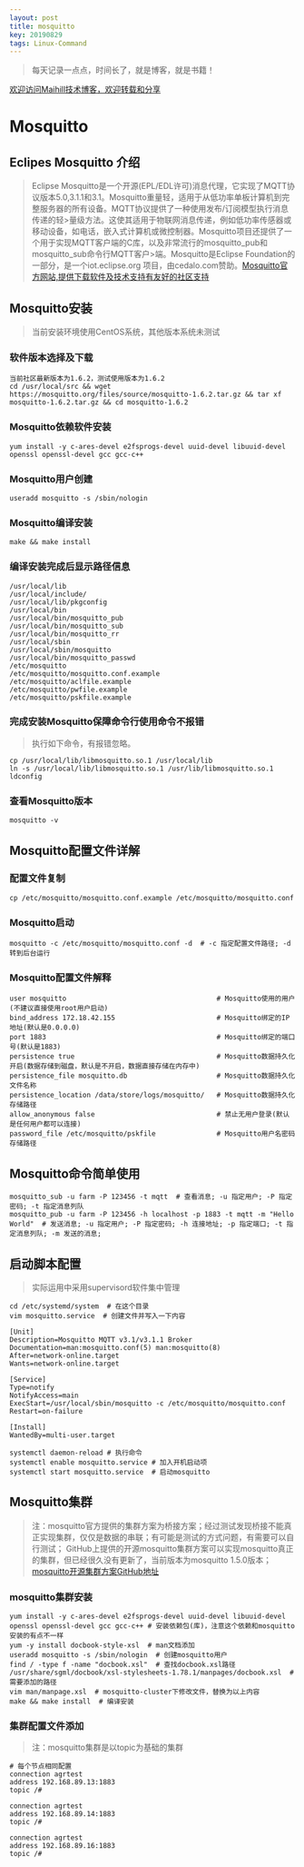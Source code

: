 ```yaml
---
layout: post
title: mosquitto
key: 20190829
tags: Linux-Command
---
```

>每天记录一点点，时间长了，就是博客，就是书籍！

[欢迎访问Maihill技术博客，欢迎转载和分享](https://blog.maihill.com "Maihill技术博客")

# Mosquitto

## Eclipes Mosquitto 介绍

>Eclipse Mosquitto是一个开源(EPL/EDL许可)消息代理，它实现了MQTT协议版本5.0,3.1.1和3.1。Mosquitto重量轻，适用于从低功率单板计算机到完整服务器的所有设备。MQTT协议提供了一种使用发布/订阅模型执行消息传递的轻>量级方法。这使其适用于物联网消息传递，例如低功率传感器或移动设备，如电话，嵌入式计算机或微控制器。Mosquitto项目还提供了一个用于实现MQTT客户端的C库，以及非常流行的mosquitto_pub和mosquitto_sub命令行MQTT客户>端。Mosquitto是Eclipse Foundation的一部分，是一个iot.eclipse.org 项目，由cedalo.com赞助。[Mosquitto官方网站,提供下载软件及技术支持有友好的社区支持](https://mosquitto.org/ "Mosquitto官方网站")

## Mosquitto安装

>当前安装环境使用CentOS系统，其他版本系统未测试

### 软件版本选择及下载

    当前社区最新版本为1.6.2，测试使用版本为1.6.2
    cd /usr/local/src && wget https://mosquitto.org/files/source/mosquitto-1.6.2.tar.gz && tar xf mosquitto-1.6.2.tar.gz && cd mosquitto-1.6.2

### Mosquitto依赖软件安装

    yum install -y c-ares-devel e2fsprogs-devel uuid-devel libuuid-devel openssl openssl-devel gcc gcc-c++

### Mosquitto用户创建

    useradd mosquitto -s /sbin/nologin

### Mosquitto编译安装

    make && make install

### 编译安装完成后显示路径信息

    /usr/local/lib
    /usr/local/include/
    /usr/local/lib/pkgconfig
    /usr/local/bin
    /usr/local/bin/mosquitto_pub
    /usr/local/bin/mosquitto_sub
    /usr/local/bin/mosquitto_rr
    /usr/local/sbin
    /usr/local/sbin/mosquitto
    /usr/local/bin/mosquitto_passwd
    /etc/mosquitto
    /etc/mosquitto/mosquitto.conf.example
    /etc/mosquitto/aclfile.example
    /etc/mosquitto/pwfile.example
    /etc/mosquitto/pskfile.example

### 完成安装Mosquitto保障命令行使用命令不报错

>执行如下命令，有报错忽略。

    cp /usr/local/lib/libmosquitto.so.1 /usr/local/lib
    ln -s /usr/local/lib/libmosquitto.so.1 /usr/lib/libmosquitto.so.1
    ldconfig

### 查看Mosquitto版本

    mosquitto -v

## Mosquitto配置文件详解

###  配置文件复制

    cp /etc/mosquitto/mosquitto.conf.example /etc/mosquitto/mosquitto.conf

### Mosquitto启动

    mosquitto -c /etc/mosquitto/mosquitto.conf -d  # -c 指定配置文件路径; -d 转到后台运行

### Mosquitto配置文件解释

    user mosquitto                                     # Mosquitto使用的用户(不建议直接使用root用户启动)
    bind_address 172.18.42.155                         # Mosquitto绑定的IP地址(默认是0.0.0.0) 
    port 1883                                          # Mosquitto绑定的端口号(默认是1883)
    persistence true                                   # Mosquitto数据持久化开启(数据存储到磁盘，默认是不开启，数据直接存储在内存中)
    persistence_file mosquitto.db                      # Mosquitto数据持久化文件名称
    persistence_location /data/store/logs/mosquitto/   # Mosquitto数据持久化存储路径
    allow_anonymous false                              # 禁止无用户登录(默认是任何用户都可以连接)
    password_file /etc/mosquitto/pskfile               # Mosquitto用户名密码存储路径

## Mosquitto命令简单使用

    mosquitto_sub -u farm -P 123456 -t mqtt  # 查看消息; -u 指定用户; -P 指定密码; -t 指定消息列队 
    mosquitto_pub -u farm -P 123456 -h localhost -p 1883 -t mqtt -m "Hello World"  # 发送消息; -u 指定用户; -P 指定密码; -h 连接地址; -p 指定端口; -t 指定消息列队; -m 发送的消息;

## 启动脚本配置

>实际运用中采用supervisord软件集中管理

    cd /etc/systemd/system  # 在这个目录
    vim mosquitto.service  # 创建文件并写入一下内容

    [Unit]
    Description=Mosquitto MQTT v3.1/v3.1.1 Broker
    Documentation=man:mosquitto.conf(5) man:mosquitto(8)
    After=network-online.target
    Wants=network-online.target

    [Service]
    Type=notify
    NotifyAccess=main
    ExecStart=/usr/local/sbin/mosquitto -c /etc/mosquitto/mosquitto.conf
    Restart=on-failure

    [Install]
    WantedBy=multi-user.target

    systemctl daemon-reload # 执行命令
    systemctl enable mosquitto.service # 加入开机启动项
    systemctl start mosquitto.service  # 启动mosquitto

## Mosquitto集群

>注：mosquitto官方提供的集群方案为桥接方案；经过测试发现桥接不能真正实现集群，仅仅是数据的串联；有可能是测试的方式问题，有需要可以自行测试；
>GitHub上提供的开源mosquitto集群方案可以实现mosquitto真正的集群，但已经很久没有更新了，当前版本为mosquitto 1.5.0版本；[mosquitto开源集群方案GitHub地址](https://github.com/hui6075/mosquitto-cluster "mosquitto集群方案")

### mosquitto集群安装

    yum install -y c-ares-devel e2fsprogs-devel uuid-devel libuuid-devel openssl openssl-devel gcc gcc-c++ # 安装依赖包(库)，注意这个依赖和mosquitto安装的有点不一样
    yum -y install docbook-style-xsl  # man文档添加
    useradd mosquitto -s /sbin/nologin  # 创建mosquitto用户
    find / -type f -name "docbook.xsl"  # 查找docbook.xsl路径
    /usr/share/sgml/docbook/xsl-stylesheets-1.78.1/manpages/docbook.xsl  # 需要添加的路径
    vim man/manpage.xsl  # mosquitto-cluster下修改文件，替换为以上内容
    make && make install  # 编译安装

### 集群配置文件添加

>注：mosquitto集群是以topic为基础的集群

    # 每个节点相同配置
    connection agrtest
    address 192.168.89.13:1883
    topic /#

    connection agrtest
    address 192.168.89.14:1883
    topic /#

    connection agrtest
    address 192.168.89.16:1883
    topic /#